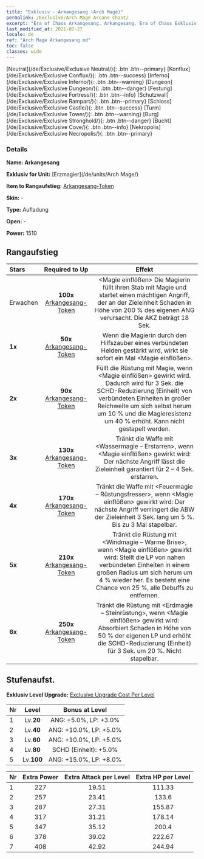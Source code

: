 ```yaml
---
title: "Exklusiv - Arkangesang (Arch Mage)"
permalink: /Exclusive/Arch Mage Arcane Chant/
excerpt: "Era of Chaos Arkangesang. Arkangesang. Era of Chaos Exklusiv Arkangesang. Erzmagier Exklusiv."
last_modified_at: 2021-07-27
locale: de
ref: "Arch Mage Arkangesang.md"
toc: false
classes: wide
---
```

 [Neutral](/de/Exclusive/Exclusive Neutral/){: .btn .btn--primary} [Konflux](/de/Exclusive/Exclusive Conflux/){: .btn .btn--success} [Inferno](/de/Exclusive/Exclusive Inferno/){: .btn .btn--warning} [Dungeon](/de/Exclusive/Exclusive Dungeon/){: .btn .btn--danger} [Festung](/de/Exclusive/Exclusive Fortress/){: .btn .btn--info} [Schutzwall](/de/Exclusive/Exclusive Rampart/){: .btn .btn--primary} [Schloss](/de/Exclusive/Exclusive Castle/){: .btn .btn--success} [Turm](/de/Exclusive/Exclusive Tower/){: .btn .btn--warning} [Burg](/de/Exclusive/Exclusive Stronghold/){: .btn .btn--danger} [Bucht](/de/Exclusive/Exclusive Cove/){: .btn .btn--info} [Nekropolis](/de/Exclusive/Exclusive Necropolis/){: .btn .btn--primary} 

### Details
 **Name: Arkangesang** 

 **Exklusiv for Unit:** [Erzmagier](/de/units/Arch Mage/) 

 **Item to Rangaufstieg:** [Arkangesang-Token](/ItemsDE/con_915/)

 **Skin:** -

 **Type:** Aufladung

 **Open:** -

 **Power:** 1510

## Rangaufstieg

  |     Stars    |  Required to Up | Effekt |
  |:-------------|:---------------:|:---------------:|
  |  Erwachen  | **100x** [Arkangesang-Token](/ItemsDE/con_915/) | <Magie einflößen> Die Magierin füllt ihren Stab mit Magie und startet einen mächtigen Angriff, der an der Zieleinheit Schaden in Höhe von 200 % des eigenen ANG verursacht. Die AKZ beträgt 18 Sek. |
  | **1x** <i class="fas fa-star"/> | **50x** [Arkangesang-Token](/ItemsDE/con_915/) | <Magisches Erwachen> Wenn die Magierin durch den Hilfszauber eines verbündeten Helden gestärkt wird, wirkt sie sofort ein Mal <Magie einflößen>. |
  | **2x** <i class="fas fa-star"/> | **90x** [Arkangesang-Token](/ItemsDE/con_915/) | Füllt die Rüstung mit Magie, wenn <Magie einflößen> gewirkt wird. Dadurch wird für 3 Sek. die SCHD-Reduzierung (Einheit) von verbündeten Einheiten in großer Reichweite um sich selbst herum um 10 % und die Magieresistenz um 40 % erhöht. Kann nicht gestapelt werden. |
  | **3x** <i class="fas fa-star"/> | **130x** [Arkangesang-Token](/ItemsDE/con_915/) | Tränkt die Waffe mit <Wassermagie – Erstarren>, wenn <Magie einflößen> gewirkt wird: Der nächste Angriff lässt die Zieleinheit garantiert für 2 – 4 Sek. erstarren. |
  | **4x** <i class="fas fa-star"/> | **170x** [Arkangesang-Token](/ItemsDE/con_915/) | Tränkt die Waffe mit <Feuermagie – Rüstungsfresser>, wenn <Magie einflößen> gewirkt wird: Der nächste Angriff verringert die ABW der Zieleinheit 3 Sek. lang um 5 %. Bis zu 3 Mal stapelbar. |
  | **5x** <i class="fas fa-star"/> | **210x** [Arkangesang-Token](/ItemsDE/con_915/) | Tränkt die Rüstung mit <Windmagie – Warme Brise>, wenn <Magie einflößen> gewirkt wird: Stellt die LP von nahen verbündeten Einheiten in einem großen Radius um sich herum um 4 % wieder her. Es besteht eine Chance von 25 %, alle Debuffs zu entfernen. |
  | **6x** <i class="fas fa-star"/> | **250x** [Arkangesang-Token](/ItemsDE/con_915/) | Tränkt die Rüstung mit <Erdmagie – Steinrüstung>, wenn <Magie einflößen> gewirkt wird: Absorbiert Schaden in Höhe von 50 % der eigenen LP und erhöht die SCHD-Reduzierung (Einheit) für 3 Sek. um 20 %. Nicht stapelbar. |


## Stufenaufst.
 **Exklusiv Level Upgrade:** [Exclusive Upgrade Cost Per Level](/Exclusive/ExclusiveUpgradeCostPerLevel/)

  |  Nr  |   Level  | Bonus at Level |
  |:-----|:--------:|:--------------:|
  | 1 | Lv.**20** | ANG: +5.0%, LP: +3.0% |
  | 2 | Lv.**40** | ANG: +10.0%, LP: +5.0% |
  | 3 | Lv.**60** | ANG: +10.0%, LP: +5.0% |
  | 4 | Lv.**80** | SCHD (Einheit): +5.0% |
  | 5 | Lv.**100** | ANG: +15.0%, LP: +8.0% |


  |  Nr  |  Extra Power | Extra Attack per Level | Extra HP per Level |
  |:-----|:--------:|:--------:|:--------:|
  | 1 | 227 | 19.51 | 111.33 |
  | 2 | 257 | 23.41 | 133.6 |
  | 3 | 287 | 27.31 | 155.87 |
  | 4 | 317 | 31.21 | 178.14 |
  | 5 | 347 | 35.12 | 200.4 |
  | 6 | 378 | 39.02 | 222.67 |
  | 7 | 408 | 42.92 | 244.94 |



